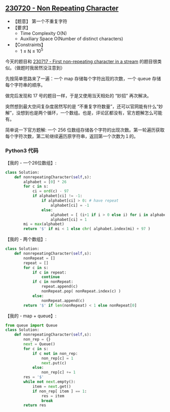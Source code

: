 ## [230720 - Non Repeating Character](https://practice.geeksforgeeks.org/problems/non-repeating-character-1587115620/1)

- 【题意】 第一个不重复字符
- 【要求】
    - Time Complexity O(N)
    - Auxiliary Space O(Number of distinct characters)
- 【Constraints】
    - 1 ≤ N ≤ $10^5$

今天的题目和 [230717 - First non-repeating character in a stream](17%20Medium.md) 的题目很类似。（做题时我居然没注意到）

先按简单思路来了一遍：一个 map 存储每个字符出现的次数，一个 queue 存储每个字符串的顺序。

做完后发现和 17 号的题目一样，于是又使用当天相处的 “妙招” 再次解决。

突然想到最大空间复杂度居然写的是 “不重复字符数量”，还可以官网能有什么“妙解”，没想到也是两个循环，一个数组。也是，评论区都没有，官方题解怎么可能有。

简单说一下官方题解: 一个 256 位数组存储各个字符的出现次数。第一轮遍历获取每个字符次数，第二轮继续遍历原字符串，返回第一个次数为１的。


### Python3 代码

【我的 - 一个26位数组】:
```py
class Solution:
    def nonrepeatingCharacter(self,s):
        alphabet = [0] * 26
        for c in s:
            ci = ord(c) - 97
            if alphabet[ci] != -1:
                if alphabet[ci] > 0: # have repeat
                    alphabet[ci] = -1
                else:
                    alphabet = [ (i+1 if i > 0 else i) for i in alphabet  ] # keep order
                    alphabet[ci] = 1
        mi = max(alphabet)
        return '$' if mi < 1 else chr( alphabet.index(mi) + 97 )
```

【我的 - 两个数组】:
```py
class Solution:
    def nonrepeatingCharacter(self,s):
        nonRepeat = []
        repeat = []
        for c in s:
            if c in repeat:
                continue
            if c in nonRepeat:
                repeat.append(c)
                nonRepeat.pop( nonRepeat.index(c) )
            else:
                nonRepeat.append(c)
        return '$' if len(nonRepeat) < 1 else nonRepeat[0]
```

【我的 - map + queue】:
```py
from queue import Queue
class Solution:
    def nonrepeatingCharacter(self,s):
        non_rep = {}
        next = Queue()
        for c in s:
            if c not in non_rep:
                non_rep[c] = 1
                next.put(c)
            else:
                non_rep[c] += 1
        res = '$'
        while not next.empty():
            item = next.get()
            if non_rep[ item ] == 1:
                res = item
                break
        return res
```